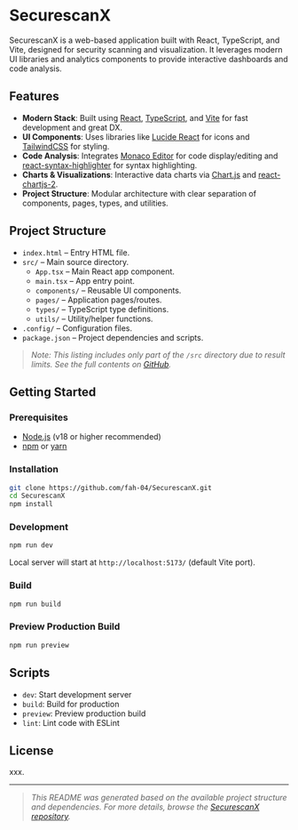 # SecurescanX

SecurescanX is a web-based application built with React, TypeScript, and Vite, designed for security scanning and visualization. It leverages modern UI libraries and analytics components to provide interactive dashboards and code analysis.

## Features

- **Modern Stack**: Built using [React](https://react.dev/), [TypeScript](https://www.typescriptlang.org/), and [Vite](https://vitejs.dev/) for fast development and great DX.
- **UI Components**: Uses libraries like [Lucide React](https://lucide.dev/) for icons and [TailwindCSS](https://tailwindcss.com/) for styling.
- **Code Analysis**: Integrates [Monaco Editor](https://microsoft.github.io/monaco-editor/) for code display/editing and [react-syntax-highlighter](https://github.com/react-syntax-highlighter/react-syntax-highlighter) for syntax highlighting.
- **Charts & Visualizations**: Interactive data charts via [Chart.js](https://www.chartjs.org/) and [react-chartjs-2](https://react-chartjs-2.js.org/).
- **Project Structure**: Modular architecture with clear separation of components, pages, types, and utilities.

## Project Structure

- `index.html` – Entry HTML file.
- `src/` – Main source directory.
  - `App.tsx` – Main React app component.
  - `main.tsx` – App entry point.
  - `components/` – Reusable UI components.
  - `pages/` – Application pages/routes.
  - `types/` – TypeScript type definitions.
  - `utils/` – Utility/helper functions.
- `.config/` – Configuration files.
- `package.json` – Project dependencies and scripts.

> *Note: This listing includes only part of the `/src` directory due to result limits. See the full contents on [GitHub](https://github.com/fah-04/SecurescanX/tree/main/src).*

## Getting Started

### Prerequisites

- [Node.js](https://nodejs.org/) (v18 or higher recommended)
- [npm](https://www.npmjs.com/) or [yarn](https://yarnpkg.com/)

### Installation

```bash
git clone https://github.com/fah-04/SecurescanX.git
cd SecurescanX
npm install
```

### Development

```bash
npm run dev
```

Local server will start at `http://localhost:5173/` (default Vite port).

### Build

```bash
npm run build
```

### Preview Production Build

```bash
npm run preview
```

## Scripts

- `dev`: Start development server
- `build`: Build for production
- `preview`: Preview production build
- `lint`: Lint code with ESLint

## License

xxx.

---

> _This README was generated based on the available project structure and dependencies. For more details, browse the [SecurescanX repository](https://github.com/fah-04/SecurescanX)._
